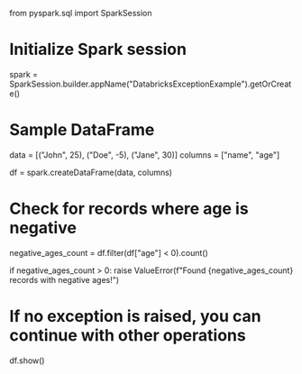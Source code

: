 from pyspark.sql import SparkSession

# Initialize Spark session
spark = SparkSession.builder.appName("DatabricksExceptionExample").getOrCreate()

# Sample DataFrame
data = [("John", 25), ("Doe", -5), ("Jane", 30)]
columns = ["name", "age"]

df = spark.createDataFrame(data, columns)

# Check for records where age is negative
negative_ages_count = df.filter(df["age"] < 0).count()

if negative_ages_count > 0:
    raise ValueError(f"Found {negative_ages_count} records with negative ages!")

# If no exception is raised, you can continue with other operations
df.show()
